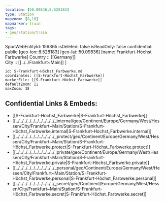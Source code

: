 ```yaml
---
location: [50.09836,8.528183] 
type: Station 
mapzoom: [8,18] 
mapmarker: train 
tags:
- geo/station/train
---
```

SpocWebEntityId: 156365
isDeleted: false
isReadOnly: false
confidential: public
[geo-lon::8.528183] 
[geo-lat::50.09836] 
[name::Frankfurt-Höchst Farbwerke] 
Country :: [[Germany]]  
City :: [[../../Frankfurt~Main]] ] 


```leaflet
id: S-Frankfurt-Höchst_Farbwerke.md
coordinates: [[S-Frankfurt-Höchst_Farbwerke]] 
markerFile: [[S-Frankfurt-Höchst_Farbwerke]] 
defaultZoom: 11 
maxZoom: 18
```


## Confidential Links & Embeds: 
- [[S-Frankfurt-Höchst_Farbwerke|S-Frankfurt-Höchst_Farbwerke]] 
- [[../../../../../../../../../../_internal/geo/Continent/Europe/Germany/West/Hessen/City/Frankfurt~Main/Station/S-Frankfurt-Höchst_Farbwerke.internal|S-Frankfurt-Höchst_Farbwerke.internal]] 
- [[../../../../../../../../../../_protect/geo/Continent/Europe/Germany/West/Hessen/City/Frankfurt~Main/Station/S-Frankfurt-Höchst_Farbwerke.protect|S-Frankfurt-Höchst_Farbwerke.protect]] 
- [[../../../../../../../../../../_private/geo/Continent/Europe/Germany/West/Hessen/City/Frankfurt~Main/Station/S-Frankfurt-Höchst_Farbwerke.private|S-Frankfurt-Höchst_Farbwerke.private]] 
- [[../../../../../../../../../../_personal/geo/Continent/Europe/Germany/West/Hessen/City/Frankfurt~Main/Station/S-Frankfurt-Höchst_Farbwerke.personal|S-Frankfurt-Höchst_Farbwerke.personal]] 
- [[../../../../../../../../../../_secret/geo/Continent/Europe/Germany/West/Hessen/City/Frankfurt~Main/Station/S-Frankfurt-Höchst_Farbwerke.secret|S-Frankfurt-Höchst_Farbwerke.secret]] 
